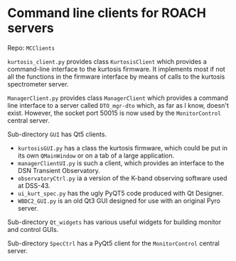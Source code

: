 # Command line clients for ROACH servers

Repo: `MCClients`

`kurtosis_client.py` provides class `KurtosisClient` which provides a command-line interface to the kurtosis firmware. It implements most if not all the functions in the firmware interface by means of calls to the kurtosis spectrometer server.

`ManagerClient.py` provides class `ManagerClient` which provides a command line interface to a server called `DTO_mgr-dto` which, as far as I know, doesn't exist.  However, the socket port 50015 is now used by the `MonitorControl` central server.

Sub-directory `GUI` has Qt5 clients.

  * `kurtosisGUI.py` has a class the kurtosis firmware, which could be put in its own `QMainWindow` or on a tab of a large application.
  * `managerClientUI.py` is such a client, which provides an interface to the DSN Transient Observatory.
  * `observatoryCtrl.py` ia a version of the K-band observing software used at DSS-43.
  * `ui_kurt_spec.py` has the ugly PyQT5 code produced with Qt Designer.
  * `WBDC2_GUI.py` is an old Qt3 GUI designed for use with an original Pyro server.

Sub-directory `Qt_widgets` has various useful widgets for building monitor and control GUIs.

Sub-directory `SpecCtrl` has a PyQt5 client for the `MonitorControl` central server.